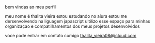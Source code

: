bem vindas ao meu perfil

meu nome é thalita vieira
estou estudando no alura
estou me dersenvolvendo na liguagem japascript
ultilizo esse espaço para minhas organizaçao e compatilhamentos dos meus projetos desenvolvidos

voce pode entrar em contato comigo 
thalita_vieira08@icloud.com
